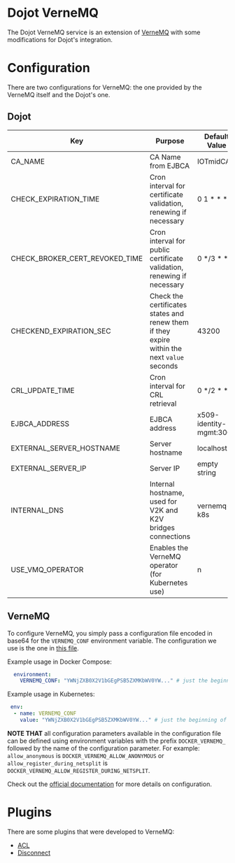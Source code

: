 # **Dojot VerneMQ**

The Dojot VerneMQ service is an extension of [VerneMQ](https://github.com/vernemq/vernemq) with some
modifications for Dojot's integration.

# **Configuration**

There are two configurations for VerneMQ: the one provided by the VerneMQ itself and the Dojot's
one.

## **Dojot**

Key                             | Purpose                                                                                     | Default Value           | Accepted values
------------------------------- | ------------------------------------------------------------------------------------------- | ----------------------- |-----------------
CA_NAME                         | CA Name from EJBCA                                                                          | IOTmidCA                | string
CHECK_EXPIRATION_TIME           | Cron interval for certificate validation, renewing if necessary                             | 0 1 * * *               | cron expressions
CHECK_BROKER_CERT_REVOKED_TIME  | Cron interval for public certificate validation, renewing if necessary                      | 0 */3 * * *             | cron expressions
CHECKEND_EXPIRATION_SEC         | Check the certificates states and renew them if they expire within the next `value` seconds | 43200                   | seconds
CRL_UPDATE_TIME                 | Cron interval for CRL retrieval                                                             | 0 */2 * * *             | cron expressions
EJBCA_ADDRESS                   | EJBCA address                                                                               | x509-identity-mgmt:3000 | hostname/IP
EXTERNAL_SERVER_HOSTNAME        | Server hostname                                                                             | localhost               | hostname
EXTERNAL_SERVER_IP              | Server IP                                                                                   | empty string            | IP
INTERNAL_DNS                    | Internal hostname, used for V2K and K2V bridges connections                                 | vernemq-k8s             | hostname
USE_VMQ_OPERATOR                | Enables the VerneMQ operator (for Kubernetes use)                                           | n                       | y or n

## **VerneMQ**

To configure VerneMQ, you simply pass a configuration file encoded in base64 for the `VERNEMQ_CONF`
environment variable. The configuration we use is the one in [this file](./examples/vernemq.conf).

Example usage in Docker Compose:

```yaml
  environment:
    VERNEMQ_CONF: "YWNjZXB0X2V1bGEgPSB5ZXMKbWV0YW..." # just the beginning of base64
```

Example usage in Kubernetes:

```yaml
 env:
  - name: VERNEMQ_CONF
    value: "YWNjZXB0X2V1bGEgPSB5ZXMKbWV0YW..." # just the beginning of base64
```

__NOTE THAT__ all configuration parameters available in the configuration file can be defined using
environment variables with the prefix `DOCKER_VERNEMQ_` followed by the name of the configuration
parameter. For example: `allow_anonymous` is `DOCKER_VERNEMQ_ALLOW_ANONYMOUS` or
`allow_register_during_netsplit` is `DOCKER_VERNEMQ_ALLOW_REGISTER_DURING_NETSPLIT`.

Check out the [official documentation](https://docs.vernemq.com/) for more details on configuration.

# **Plugins**

There are some plugins that were developed to VerneMQ:

- [ACL](./src/dojot_acl_plugin)
- [Disconnect](./src/dojot_disconnect_plugin)
